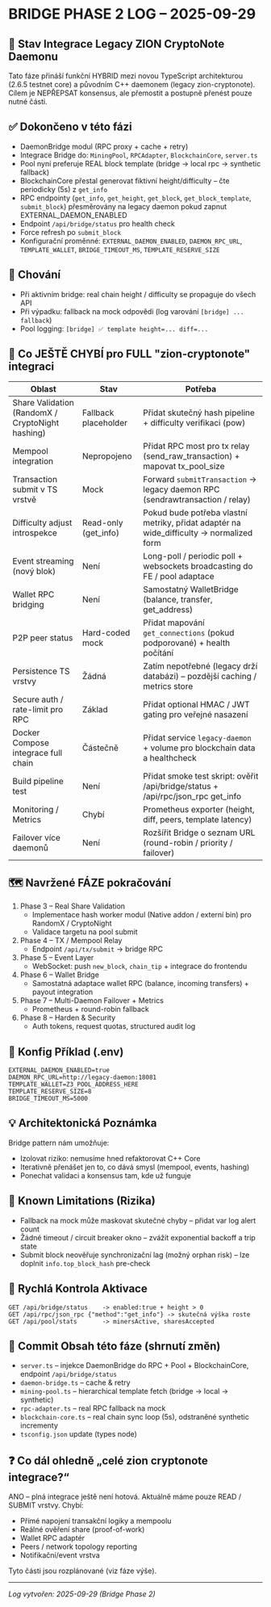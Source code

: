 # BRIDGE PHASE 2 LOG – 2025-09-29

## 🔗 Stav Integrace Legacy ZION CryptoNote Daemonu
Tato fáze přináší funkční HYBRID mezi novou TypeScript architekturou (2.6.5 testnet core) a původním C++ daemonem (legacy zion-cryptonote). Cílem je NEPŘEPSAT konsensus, ale přemostit a postupně přenést pouze nutné části.

## ✅ Dokončeno v této fázi
- DaemonBridge modul (RPC proxy + cache + retry)
- Integrace Bridge do: `MiningPool`, `RPCAdapter`, `BlockchainCore`, `server.ts`
- Pool nyní preferuje REAL block template (bridge → local rpc → synthetic fallback)
- BlockchainCore přestal generovat fiktivní height/difficulty – čte periodicky (5s) z `get_info`
- RPC endpointy (`get_info`, `get_height`, `get_block`, `get_block_template`, `submit_block`) přesměrovány na legacy daemon pokud zapnut EXTERNAL_DAEMON_ENABLED
- Endpoint `/api/bridge/status` pro health check
- Force refresh po `submit_block`
- Konfigurační proměnné: `EXTERNAL_DAEMON_ENABLED`, `DAEMON_RPC_URL`, `TEMPLATE_WALLET`, `BRIDGE_TIMEOUT_MS`, `TEMPLATE_RESERVE_SIZE`

## 🧪 Chování
- Při aktivním bridge: real chain height / difficulty se propaguje do všech API
- Při výpadku: fallback na mock odpovědi (log varování `[bridge] ... fallback`)
- Pool logging: `[bridge] ✅ template height=... diff=...`

## 🧩 Co JEŠTĚ CHYBÍ pro FULL "zion-cryptonote" integraci
| Oblast | Stav | Potřeba |
|--------|------|---------|
| Share Validation (RandomX / CryptoNight hashing) | Fallback placeholder | Přidat skutečný hash pipeline + difficulty verifikaci (pow) |
| Mempool integration | Nepropojeno | Přidat RPC most pro tx relay (send_raw_transaction) + mapovat tx_pool_size |
| Transaction submit v TS vrstvě | Mock | Forward `submitTransaction` → legacy daemon RPC (sendrawtransaction / relay) |
| Difficulty adjust introspekce | Read-only (get_info) | Pokud bude potřeba vlastní metriky, přidat adaptér na wide_difficulty → normalized form |
| Event streaming (nový blok) | Není | Long-poll / periodic poll + websockets broadcasting do FE / pool adaptace |
| Wallet RPC bridging | Není | Samostatný WalletBridge (balance, transfer, get_address) | 
| P2P peer status | Hard-coded mock | Přidat mapování `get_connections` (pokud podporované) + health počítání |
| Persistence TS vrstvy | Žádná | Zatím nepotřebné (legacy drží databázi) – pozdější caching / metrics store |
| Secure auth / rate-limit pro RPC | Základ | Přidat optional HMAC / JWT gating pro veřejné nasazení |
| Docker Compose integrace full chain | Částečně | Přidat service `legacy-daemon` + volume pro blockchain data a healthcheck |
| Build pipeline test | Není | Přidat smoke test skript: ověřit /api/bridge/status + /api/rpc/json_rpc get_info |
| Monitoring / Metrics | Chybí | Prometheus exporter (height, diff, peers, template latency) |
| Failover více daemonů | Není | Rozšířit Bridge o seznam URL (round-robin / priority / failover) |

## 🗺 Navržené FÁZE pokračování
1. Phase 3 – Real Share Validation
   - Implementace hash worker modul (Native addon / externí bin) pro RandomX / CryptoNight
   - Validace targetu na pool submit
2. Phase 4 – TX / Mempool Relay
   - Endpoint `/api/tx/submit` → bridge RPC
3. Phase 5 – Event Layer
   - WebSocket: push `new_block`, `chain_tip` + integrace do frontendu
4. Phase 6 – Wallet Bridge
   - Samostatná adaptace wallet RPC (balance, incoming transfers) + payout integration
5. Phase 7 – Multi-Daemon Failover + Metrics
   - Prometheus + round-robin fallback
6. Phase 8 – Harden & Security
   - Auth tokens, request quotas, structured audit log

## 🔐 Konfig Příklad (.env)
```
EXTERNAL_DAEMON_ENABLED=true
DAEMON_RPC_URL=http://legacy-daemon:18081
TEMPLATE_WALLET=Z3_POOL_ADDRESS_HERE
TEMPLATE_RESERVE_SIZE=8
BRIDGE_TIMEOUT_MS=5000
```

## 💡 Architektonická Poznámka
Bridge pattern nám umožňuje:
- Izolovat riziko: nemusíme hned refaktorovat C++ Core
- Iterativně přenášet jen to, co dává smysl (mempool, events, hashing)
- Ponechat validaci a konsensus tam, kde už funguje

## 🚩 Known Limitations (Rizika)
- Fallback na mock může maskovat skutečné chyby – přidat var log alert count
- Žádné timeout / circuit breaker okno – zvážit exponential backoff a trip state
- Submit block neověřuje synchronizační lag (možný orphan risk) – lze doplnit `info.top_block_hash` pre-check

## 📌 Rychlá Kontrola Aktivace
```
GET /api/bridge/status    -> enabled:true + height > 0
GET /api/rpc/json_rpc {"method":"get_info"} -> skutečná výška roste
GET /api/pool/stats       -> minersActive, sharesAccepted
```

## 📝 Commit Obsah této fáze (shrnutí změn)
- `server.ts` – injekce DaemonBridge do RPC + Pool + BlockchainCore, endpoint `/api/bridge/status`
- `daemon-bridge.ts` – cache & retry
- `mining-pool.ts` – hierarchical template fetch (bridge → local → synthetic)
- `rpc-adapter.ts` – real RPC fallback na mock
- `blockchain-core.ts` – real chain sync loop (5s), odstraněné synthetic incrementy
- `tsconfig.json` update (types node)

## ❓ Co dál ohledně „celé zion cryptonote integrace?“
ANO – plná integrace ještě není hotová. Aktuálně máme pouze READ / SUBMIT vrstvy. Chybí:
- Přímé napojení transakční logiky a mempoolu
- Reálné ověření share (proof-of-work)
- Wallet RPC adaptér
- Peers / network topology reporting
- Notifikační/event vrstva

Tyto části jsou rozplánované (viz fáze výše).

---
_Log vytvořen: 2025-09-29  (Bridge Phase 2)_
